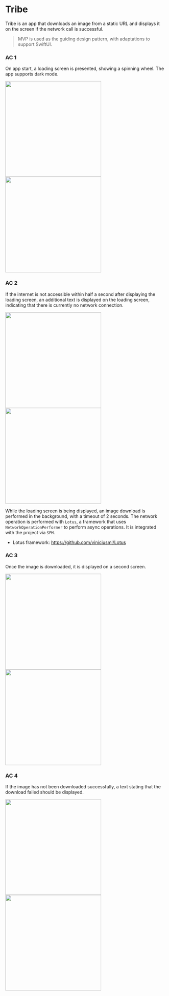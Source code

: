 # Tribe

Tribe is an app that downloads an image from a static URL and displays it on the screen if the network call is successful.

> MVP is used as the guiding design pattern, with adaptations to support SwiftUI.

### AC 1
On app start, a loading screen is presented, showing a spinning wheel. The app supports dark mode.
<div>
<img src="Screenshots/loading-light.png" width=300 />
<img src="Screenshots/loading-dark.png" width=300 />
</div>

### AC 2
If the internet is not accessible within half a second after displaying the loading screen, an additional text is displayed on the loading screen, indicating that there is currently no network connection.
<div>
<img src="Screenshots/still-loading-light.png" width=300 />
<img src="Screenshots/still-loading-dark.png" width=300 />
</div>

While the loading screen is being displayed, an image download is performed in the background, with a timeout of 2 seconds. The network operation is performed with `Lotus`, a framework that uses `NetworkOperationPerformer` to perform async operations. It is integrated with the project via `SPM`.

- Lotus framework: https://github.com/viniciusml/Lotus

### AC 3
Once the image is downloaded, it is displayed on a second screen.
<div>
<img src="Screenshots/loaded-light.png" width=300 />
<img src="Screenshots/loaded-dark.png" width=300 />
</div>

### AC 4
If the image has not been downloaded successfully, a text stating that the download failed should be displayed.
<div>
<img src="Screenshots/failed-light.png" width=300 />
<img src="Screenshots/failed-dark.png" width=300 />
</div>
